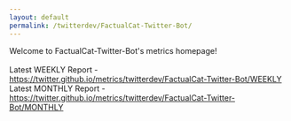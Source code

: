 ```yaml
---
layout: default
permalink: /twitterdev/FactualCat-Twitter-Bot/
---
```

Welcome to FactualCat-Twitter-Bot's metrics homepage!
<br><br>
Latest WEEKLY Report - <a href="https://twitter.github.io/metrics/twitterdev/FactualCat-Twitter-Bot/WEEKLY">https://twitter.github.io/metrics/twitterdev/FactualCat-Twitter-Bot/WEEKLY</a>
<br>
Latest MONTHLY Report - <a href="https://twitter.github.io/metrics/twitterdev/FactualCat-Twitter-Bot/MONTHLY">https://twitter.github.io/metrics/twitterdev/FactualCat-Twitter-Bot/MONTHLY</a>
<br>
